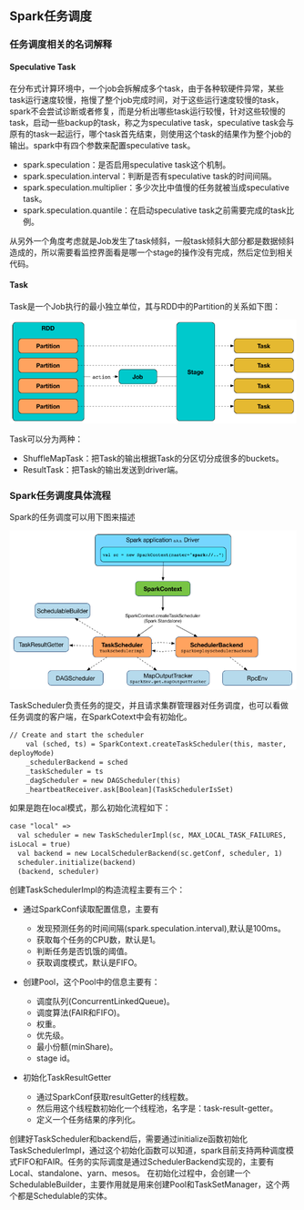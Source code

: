## Spark任务调度

### 任务调度相关的名词解释

#### Speculative Task

在分布式计算环境中，一个job会拆解成多个task，由于各种软硬件异常，某些task运行速度较慢，拖慢了整个job完成时间，对于这些运行速度较慢的task，spark不会尝试诊断或者修复，而是分析出哪些task运行较慢，针对这些较慢的task，启动一些backup的task，称之为speculative task，speculative task会与原有的task一起运行，哪个task首先结束，则使用这个task的结果作为整个job的输出。spark中有四个参数来配置speculative task。
* spark.speculation：是否启用speculative task这个机制。
* spark.speculation.interval：判断是否有speculative task的时间间隔。
* spark.speculation.multiplier：多少次比中值慢的任务就被当成speculative task。
* spark.speculation.quantile：在启动speculative task之前需要完成的task比例。

从另外一个角度考虑就是Job发生了task倾斜，一般task倾斜大部分都是数据倾斜造成的，所以需要看监控界面看是哪一个stage的操作没有完成，然后定位到相关代码。

#### Task

Task是一个Job执行的最小独立单位，其与RDD中的Partition的关系如下图：

![](./images/spark-rdd-partitions-job-stage-tasks.png)

Task可以分为两种：
* ShuffleMapTask：把Task的输出根据Task的分区切分成很多的buckets。
* ResultTask：把Task的输出发送到driver端。


### Spark任务调度具体流程

Spark的任务调度可以用下图来描述

![](./images/sparkstandalone-sparkcontext-taskscheduler-schedulerbackend.png)

TaskScheduler负责任务的提交，并且请求集群管理器对任务调度，也可以看做任务调度的客户端，在SparkCotext中会有初始化。

    // Create and start the scheduler
        val (sched, ts) = SparkContext.createTaskScheduler(this, master, deployMode)
        _schedulerBackend = sched
        _taskScheduler = ts
        _dagScheduler = new DAGScheduler(this)
        _heartbeatReceiver.ask[Boolean](TaskSchedulerIsSet)

如果是跑在local模式，那么初始化流程如下：

    case "local" =>
      val scheduler = new TaskSchedulerImpl(sc, MAX_LOCAL_TASK_FAILURES, isLocal = true)
      val backend = new LocalSchedulerBackend(sc.getConf, scheduler, 1)
      scheduler.initialize(backend)
      (backend, scheduler)

创建TaskSchedulerImpl的构造流程主要有三个：

* 通过SparkConf读取配置信息，主要有
  * 发现预测任务的时间间隔(spark.speculation.interval),默认是100ms。
  * 获取每个任务的CPU数，默认是1。
  * 判断任务是否饥饿的阈值。
  * 获取调度模式，默认是FIFO。

* 创建Pool，这个Pool中的信息主要有：
  * 调度队列(ConcurrentLinkedQueue)。
  * 调度算法(FAIR和FIFO)。
  * 权重。
  * 优先级。
  * 最小份额(minShare)。
  * stage id。


* 初始化TaskResultGetter
  * 通过SparkConf获取resultGetter的线程数。
  * 然后用这个线程数初始化一个线程池，名字是：task-result-getter。
  * 定义一个任务结果的序列化。

创建好TaskScheduler和backend后，需要通过initialize函数初始化TaskSchedulerImpl，通过这个初始化函数可以知道，spark目前支持两种调度模式FIFO和FAIR。任务的实际调度是通过SchedulerBackend实现的，主要有Local、standalone、yarn、mesos。
在初始化过程中，会创建一个SchedulableBuilder，主要作用就是用来创建Pool和TaskSetManager，这个两个都是Schedulable的实体。
